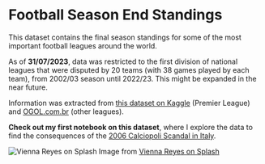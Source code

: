 # Football Season End Standings
This dataset contains the final season standings for some of the most important football leagues around the world.

As of **31/07/2023**, data was restricted to the first division of national leagues that were disputed by 20 teams (with 38 games played by each team), from 2002/03 season until 2022/23. 
This might be expanded in the near future.

Information was extracted from [this dataset on Kaggle](https://www.kaggle.com/datasets/evangower/english-premier-league-standings) (Premier League) and [OGOL.com.br](https://ogol.com.br/) (other leagues).

**Check out my first notebook on this dataset**, where I explore the data to find the consequences of the [2006 Calciopoli Scandal in Italy](https://github.com/felipegollnick/Football-SeasonEnd-Standings/blob/main/Calciopoli_Analysis.ipynb).

![Vienna Reyes on Splash](https://images.unsplash.com/photo-1522778119026-d647f0596c20?ixlib=rb-4.0.3&ixid=M3wxMjA3fDB8MHxwaG90by1wYWdlfHx8fGVufDB8fHx8fA%3D%3D&auto=format&fit=crop&w=1170&q=80)
Image from [Vienna Reyes on Splash](https://unsplash.com/photos/qCrKTET_09o)
